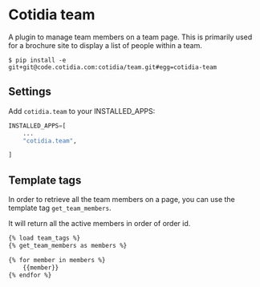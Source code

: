 # Cotidia team

A plugin to manage team members on a team page. This is primarily used for a brochure
site to display a list of people within a team.

```console
$ pip install -e git+git@code.cotidia.com:cotidia/team.git#egg=cotidia-team
```

## Settings

Add `cotidia.team` to your INSTALLED_APPS:

```python
INSTALLED_APPS=[
    ...
    "cotidia.team",

]
```

## Template tags

In order to retrieve all the team members on a page, you can use the
template tag `get_team_members`.

It will return all the active members in order of order id.

```html
{% load team_tags %}
{% get_team_members as members %}

{% for member in members %}
    {{member}}
{% endfor %}
```
